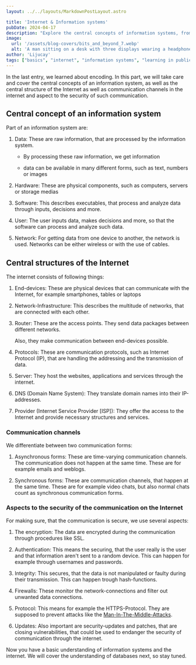 ```yaml
---
layout: ../../layouts/MarkdownPostLayout.astro

title: 'Internet & Information systems'
pubDate: 2024-04-17
description: "Explore the central concepts of information systems, from data, hardware, and software to networks and users. Understand the core structures of the Internet, including end devices, routers, servers, and protocols. Learn about synchronous and asynchronous communication channels, and discover essential security measures such as encryption, authentication, and firewalls that protect data transmission online."
image:
  url: '/assets/blog-covers/bits_and_beyond_7.webp'
  alt: 'A man sitting on a desk with three displays wearing a headphone.'
author: 'Lijucay'
tags: ["basics", "internet", "information systems", "learning in public"]
---
```

In the last entry, we learned about encoding. In this part, we will take care and cover the central concepts of an information system, as well as the central structure of the Internet as well as communication channels in the internet and aspect to the security of such communication.

## Central concept of an information system

Part of an information system are:

1. Data: These are raw information, that are processed by the information system.

    * By processing these raw information, we get information

    * data can be available in many different forms, such as text, numbers or images

2. Hardware: These are physical components, such as computers, servers or storage medias

3. Software: This describes executables, that process and analyze data through inputs, decisions and more.

4. User: The user inputs data, makes decisions and more, so that the software can process and analyze such data.

5. Network: For getting data from one device to another, the network is used. Networks can be either wireless or with the use of cables.


## Central structures of the Internet

The internet consists of following things:

1. End-devices: These are physical devices that can communicate with the Internet, for example smartphones, tables or laptops

2. Network-Infrastructure: This describes the multitude of networks, that are connected with each other.

3. Router: These are the access points. They send data packages between different networks.

   Also, they make communication between end-devices possible.

4. Protocols: These are communication protocols, such as Internet Protocol (IP), that are handling the addressing and the transmission of data.

5. Server: They host the websites, applications and services through the internet.

6. DNS (Domain Name System): They translate domain names into their IP-addresses.

7. Provider (Internet Service Provider \[ISP\]): They offer the access to the Internet and provide necessary structures and services.


### Communication channels

We differentiate between two communication forms:

1. Asynchronous forms: These are time-varying communication channels. The communication does not happen at the same time. These are for example emails and weblogs.

2. Synchronous forms: These are communication channels, that happen at the same time. These are for example video chats, but also normal chats count as synchronous communication forms.


### Aspects to the security of the communication on the Internet

For making sure, that the communication is secure, we use several aspects:

1. The encryption: The data are encrypted during the communication through procedures like SSL.

2. Authentication: This means the securing, that the user really is the user and that information aren't sent to a random device. This can happen for example through usernames and passwords.

3. Integrity: This secures, that the data is not manipulated or faulty during their transmission. This can happen trough hash-functions.

4. Firewalls: These monitor the network-connections and filter out unwanted data connections.

5. Protocol: This means for example the HTTPS-Protocol. They are supposed to prevent attacks like the [Man-In-The-Middle-Attacks](https://nordvpn.com/de/blog/man-in-the-middle-attack/).

6. Updates: Also important are security-updates and patches, that are closing vulnerabilities, that could be used to endanger the security of communication through the internet.

Now you have a basic understanding of information systems and the internet. We will cover the understanding of databases next, so stay tuned.